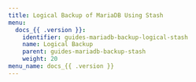 ```yaml
---
title: Logical Backup of MariaDB Using Stash
menu:
  docs_{{ .version }}:
    identifier: guides-mariadb-backup-logical-stash
    name: Logical Backup
    parent: guides-mariadb-backup-stash
    weight: 20
menu_name: docs_{{ .version }}
---
```

